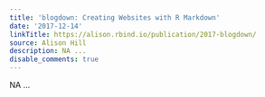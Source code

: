 ```yaml
---
title: 'blogdown: Creating Websites with R Markdown'
date: '2017-12-14'
linkTitle: https://alison.rbind.io/publication/2017-blogdown/
source: Alison Hill
description: NA ...
disable_comments: true
---
```

NA ...